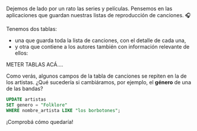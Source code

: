 Dejemos de lado por un rato las series y películas. Pensemos en las aplicaciones que guardan nuestras listas de reproducción de canciones. :headphones:

Tenemos dos tablas: 

* una que guarda toda la lista de canciones, con el detalle de cada una,
* y otra que contiene a los autores también con información relevante de ellos:

METER TABLAS ACÁ....

Como verás, algunos campos de la tabla de canciones se repiten en la de los artistas. ¿Qué sucedería si cambiáramos, por ejemplo, el **género** de una de las bandas?

``` sql
UPDATE artistas
SET genero = "Folklore"
WHERE nombre_artista LIKE "los borbotones";
```

¡Comprobá cómo quedaría! 
